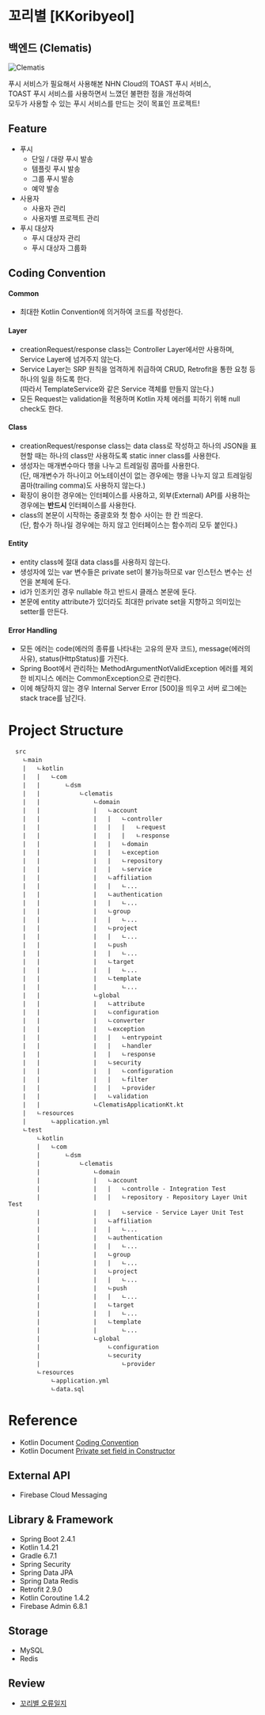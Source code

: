 # 꼬리별 [KKoribyeol]
## 백엔드 (Clematis)  
![Clematis](https://user-images.githubusercontent.com/48639421/111264452-e1ed1b00-866a-11eb-98a1-9fc39db9aaee.png)  

푸시 서비스가 필요해서 사용해본 NHN Cloud의 TOAST 푸시 서비스,  
TOAST 푸시 서비스를 사용하면서 느꼈던 불편한 점을 개선하여  
모두가 사용할 수 있는 푸시 서비스를 만드는 것이 목표인 프로젝트!  

## Feature
- 푸시
  - 단일 / 대량 푸시 발송
  - 템플릿 푸시 발송
  - 그룹 푸시 발송
  - 예약 발송
- 사용자
  - 사용자 관리
  - 사용자별 프로젝트 관리
- 푸시 대상자
  - 푸시 대상자 관리
  - 푸시 대상자 그룹화

## Coding Convention
#### Common
- 최대한 Kotlin Convention에 의거하여 코드를 작성한다.

#### Layer
- creationRequest/response class는 Controller Layer에서만 사용하며, Service Layer에 넘겨주지 않는다.
- Service Layer는 SRP 원칙을 엄격하게 취급하여 CRUD, Retrofit을 통한 요청 등 하나의 일을 하도록 한다.  
(따라서 TemplateService와 같은 Service 객체를 만들지 않는다.)
- 모든 Request는 validation을 적용하며 Kotlin 자체 에러를 피하기 위해 null check도 한다.

#### Class
- creationRequest/response class는 data class로 작성하고 하나의 JSON을 표현할 때는 하나의 class만 사용하도록 static inner class를 사용한다.
- 생성자는 매개변수마다 행을 나누고 트레일링 콤마를 사용한다.  
(단, 매개변수가 하나이고 어노테이션이 없는 경우에는 행을 나누지 않고 트레일링 콤마(trailing comma)도 사용하지 않는다.)
- 확장이 용이한 경우에는 인터페이스를 사용하고, 외부(External) API를 사용하는 경우에는 **반드시** 인터페이스를 사용한다.
- class의 본문이 시작하는 중괄호와 첫 함수 사이는 한 칸 띄운다.  
(단, 함수가 하나일 경우에는 하지 않고 인터페이스는 함수끼리 모두 붙인다.)

#### Entity
- entity class에 절대 data class를 사용하지 않는다.
- 생성자에 있는 var 변수들은 private set이 불가능하므로 var 인스턴스 변수는 선언을 본체에 둔다.
- id가 인조키인 경우 nullable 하고 반드시 클래스 본문에 둔다.
- 본문에 entity attribute가 있더라도 최대한 private set을 지향하고 의미있는 setter를 만든다.

#### Error Handling
- 모든 에러는 code(에러의 종류를 나타내는 고유의 문자 코드), message(에러의 사유), status(HttpStatus)를 가진다.
- Spring Boot에서 관리하는 MethodArgumentNotValidException 에러를 제외한 비지니스 에러는 CommonException으로 관리한다.
- 이에 해당하지 않는 경우 Internal Server Error [500]을 띄우고 서버 로그에는 stack trace를 남긴다.

# Project Structure
```
  src
    ㄴmain
    |   ㄴkotlin
    |   |   ㄴcom
    |   |       ㄴdsm
    |   |           ㄴclematis
    |   |               ㄴdomain
    |   |               |   ㄴaccount
    |   |               |   |   ㄴcontroller
    |   |               |   |   |   ㄴrequest
    |   |               |   |   |   ㄴresponse
    |   |               |   |   ㄴdomain
    |   |               |   |   ㄴexception
    |   |               |   |   ㄴrepository
    |   |               |   |   ㄴservice
    |   |               |   ㄴaffiliation
    |   |               |   |   ㄴ...
    |   |               |   ㄴauthentication
    |   |               |   |   ㄴ...
    |   |               |   ㄴgroup
    |   |               |   |   ㄴ...
    |   |               |   ㄴproject
    |   |               |   |   ㄴ...
    |   |               |   ㄴpush
    |   |               |   |   ㄴ...
    |   |               |   ㄴtarget
    |   |               |   |   ㄴ...
    |   |               |   ㄴtemplate
    |   |               |       ㄴ...
    |   |               ㄴglobal
    |   |               |   ㄴattribute
    |   |               |   ㄴconfiguration
    |   |               |   ㄴconverter
    |   |               |   ㄴexception
    |   |               |   |   ㄴentrypoint
    |   |               |   |   ㄴhandler
    |   |               |   |   ㄴresponse
    |   |               |   ㄴsecurity
    |   |               |   |   ㄴconfiguration
    |   |               |   |   ㄴfilter
    |   |               |   |   ㄴprovider
    |   |               |   ㄴvalidation
    |   |               ㄴClematisApplicationKt.kt
    |   ㄴresources
    |       ㄴapplication.yml
    ㄴtest
        ㄴkotlin
        |   ㄴcom
        |       ㄴdsm
        |           ㄴclematis
        |               ㄴdomain
        |               |   ㄴaccount
        |               |   |   ㄴcontrolle - Integration Test
        |               |   |   ㄴrepository - Repository Layer Unit Test
        |               |   |   ㄴservice - Service Layer Unit Test
        |               |   ㄴaffiliation
        |               |   |   ㄴ...
        |               |   ㄴauthentication
        |               |   |   ㄴ...
        |               |   ㄴgroup
        |               |   |   ㄴ...
        |               |   ㄴproject
        |               |   |   ㄴ...
        |               |   ㄴpush
        |               |   |   ㄴ...
        |               |   ㄴtarget
        |               |   |   ㄴ...
        |               |   ㄴtemplate
        |               |       ㄴ...
        |               ㄴglobal
        |                   ㄴconfiguration
        |                   ㄴsecurity
        |                       ㄴprovider
        ㄴresources
            ㄴapplication.yml
            ㄴdata.sql
```

# Reference
- Kotlin Document [Coding Convention](https://kotlinlang.org/docs/coding-conventions.html)
- Kotlin Document [Private set field in Constructor](https://discuss.kotlinlang.org/t/private-setter-for-var-in-primary-constructor/3640)

## External API
- Firebase Cloud Messaging

## Library & Framework
- Spring Boot 2.4.1
- Kotlin 1.4.21
- Gradle 6.7.1
- Spring Security
- Spring Data JPA
- Spring Data Redis
- Retrofit 2.9.0
- Kotlin Coroutine 1.4.2
- Firebase Admin 6.8.1

## Storage
- MySQL
- Redis

## Review
- [꼬리별 오류일지](https://velog.io/@dhwlddjgmanf/series/프로젝트-꼬리별)

